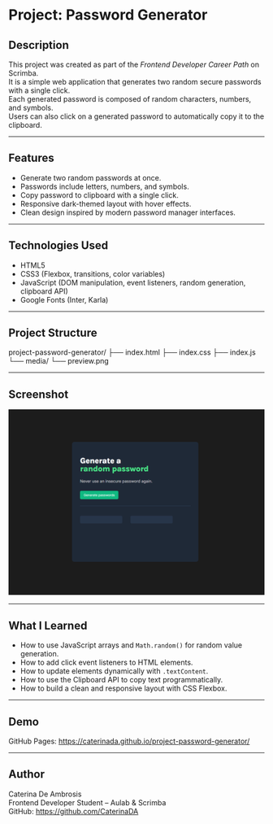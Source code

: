 # Project: Password Generator

## Description
This project was created as part of the *Frontend Developer Career Path* on Scrimba.  
It is a simple web application that generates two random secure passwords with a single click.  
Each generated password is composed of random characters, numbers, and symbols.  
Users can also click on a generated password to automatically copy it to the clipboard.  

---

## Features
- Generate two random passwords at once.
- Passwords include letters, numbers, and symbols.
- Copy password to clipboard with a single click.
- Responsive dark-themed layout with hover effects.
- Clean design inspired by modern password manager interfaces.

---

## Technologies Used
- HTML5
- CSS3 (Flexbox, transitions, color variables)
- JavaScript (DOM manipulation, event listeners, random generation, clipboard API)
- Google Fonts (Inter, Karla)

---

## Project Structure
project-password-generator/
├── index.html
├── index.css
├── index.js
└── media/
└── preview.png


---

## Screenshot
![Password Generator Screenshot](./media/preview-project.png)

---

## What I Learned
- How to use JavaScript arrays and `Math.random()` for random value generation.
- How to add click event listeners to HTML elements.
- How to update elements dynamically with `.textContent`.
- How to use the Clipboard API to copy text programmatically.
- How to build a clean and responsive layout with CSS Flexbox.

---

## Demo
GitHub Pages: https://caterinada.github.io/project-password-generator/

---

## Author
Caterina De Ambrosis  
Frontend Developer Student – Aulab & Scrimba  
GitHub: https://github.com/CaterinaDA
